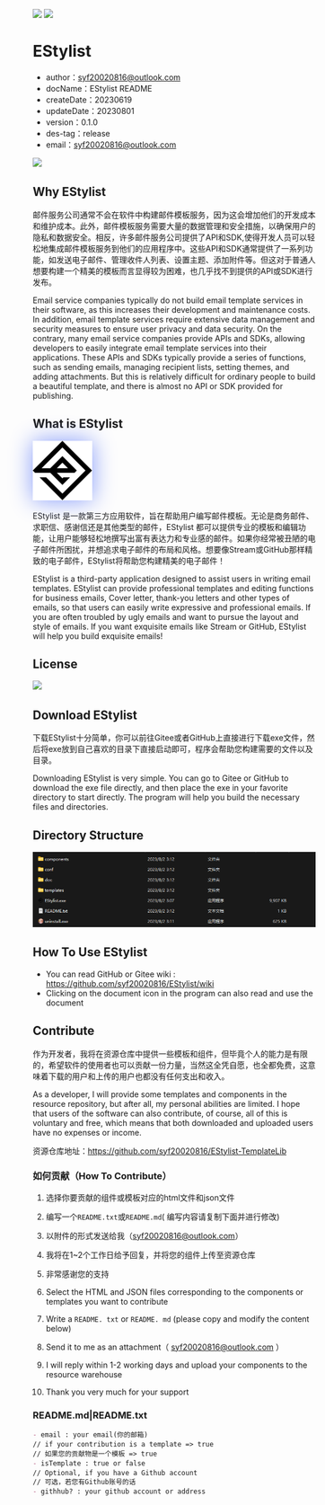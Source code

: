 <img src="https://img.shields.io/badge/EStylist-0.1.0-orange?style=flat-square&logo=tauri&logoColor=%23fff&labelColor=%2323B898&color=%2323B898"> <img src="https://img.shields.io/badge/License-MIT-orange?style=flat-square&logoColor=%23fff&labelColor=%2323B898&color=%2323B898">

# EStylist


- author：syf20020816@outlook.com
- docName：EStylist README
- createDate：20230619
- updateDate：20230801
- version：0.1.0
- des-tag：release
- email：syf20020816@outlook.com

<img src="https://img.shields.io/badge/EStylist-0.1.0-orange?style=flat-square&logo=tauri&logoColor=%23fff&labelColor=%2323B898&color=%2323B898">

## Why EStylist

邮件服务公司通常不会在软件中构建邮件模板服务，因为这会增加他们的开发成本和维护成本。此外，邮件模板服务需要大量的数据管理和安全措施，以确保用户的隐私和数据安全。相反，许多邮件服务公司提供了API和SDK,使得开发人员可以轻松地集成邮件模板服务到他们的应用程序中。这些API和SDK通常提供了一系列功能，如发送电子邮件、管理收件人列表、设置主题、添加附件等。但这对于普通人想要构建一个精美的模板而言显得较为困难，也几乎找不到提供的API或SDK进行发布。

Email service companies typically do not build email template services in their software, as this increases their development and maintenance costs. In addition, email template services require extensive data management and security measures to ensure user privacy and data security. On the contrary, many email service companies provide APIs and SDKs, allowing developers to easily integrate email template services into their applications. These APIs and SDKs typically provide a series of functions, such as sending emails, managing recipient lists, setting themes, and adding attachments. But this is relatively difficult for ordinary people to build a beautiful template, and there is almost no API or SDK provided for publishing.

## What is EStylist

<img src="./public/EStylist.png" style="filter:drop-shadow(0 0 20px #8399fa)">

EStylist 是一款第三方应用软件，旨在帮助用户编写邮件模板。无论是商务邮件、求职信、感谢信还是其他类型的邮件，EStylist 都可以提供专业的模板和编辑功能，让用户能够轻松地撰写出富有表达力和专业感的邮件。如果你经常被丑陋的电子邮件所困扰，并想追求电子邮件的布局和风格。想要像Stream或GitHub那样精致的电子邮件，EStylist将帮助您构建精美的电子邮件！

EStylist is a third-party application designed to assist users in writing email templates. EStylist can provide professional templates and editing functions for business emails, Cover letter, thank-you letters and other types of emails, so that users can easily write expressive and professional emails. If you are often troubled by ugly emails and want to pursue the layout and style of emails. If you want exquisite emails like Stream or GitHub, EStylist will help you build exquisite emails!

## License

<img src="https://img.shields.io/badge/License-MIT-orange?style=flat-square&logoColor=%23fff&labelColor=%2323B898&color=%2323B898">

## Download EStylist

下载EStylist十分简单，你可以前往Gitee或者GitHub上直接进行下载exe文件，然后将exe放到自己喜欢的目录下直接启动即可，程序会帮助您构建需要的文件以及目录。

Downloading EStylist is very simple. You can go to Gitee or GitHub to download the exe file directly, and then place the exe in your favorite directory to start directly. The program will help you build the necessary files and directories.

## Directory Structure

<img src="./README/imgs/dir.png">

## How To Use EStylist

- You can read GitHub or Gitee wiki : https://github.com/syf20020816/EStylist/wiki
- Clicking on the document icon in the program can also read and use the document

## Contribute

作为开发者，我将在资源仓库中提供一些模板和组件，但毕竟个人的能力是有限的，希望软件的使用者也可以贡献一份力量，当然这全凭自愿，也全都免费，这意味着下载的用户和上传的用户也都没有任何支出和收入。

As a developer, I will provide some templates and components in the resource repository, but after all, my personal abilities are limited. I hope that users of the software can also contribute, of course, all of this is voluntary and free, which means that both downloaded and uploaded users have no expenses or income.

资源仓库地址：https://github.com/syf20020816/EStylist-TemplateLib

### 如何贡献（How To Contribute）

1. 选择你要贡献的组件或模板对应的html文件和json文件
2. 编写一个`README.txt`或`README.md`( 编写内容请复制下面并进行修改)
3. 以附件的形式发送给我（syf20020816@outlook.com）
4. 我将在1~2个工作日给予回复，并将您的组件上传至资源仓库
5. 非常感谢您的支持

1. Select the HTML and JSON files corresponding to the components or templates you want to contribute
2. Write a `README. txt` or `README. md` (please copy and modify the content below)
3. Send it to me as an attachment（ syf20020816@outlook.com ）
4. I will reply within 1-2 working days and upload your components to the resource warehouse
5. Thank you very much for your support

### README.md|README.txt

```markdown
- email : your email(你的邮箱)
// if your contribution is a template => true
// 如果您的贡献物是一个模板 => true
- isTemplate : true or false
// Optional, if you have a Github account
// 可选，若您有Github账号的话
- githhub? : your github account or address
```
